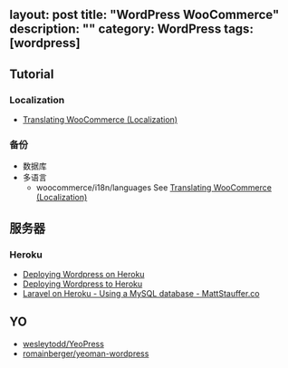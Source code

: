 layout: post
title: "WordPress WooCommerce"
description: ""
category: WordPress
tags: [wordpress]
---

## Tutorial

### Localization

- [Translating WooCommerce (Localization)](http://docs.woothemes.com/document/woocommerce-localization/)

### 备份

- 数据库
- 多语言
    + woocommerce/i18n/languages See [Translating WooCommerce (Localization)](http://docs.woothemes.com/document/woocommerce-localization/)

## 服务器

### Heroku

- [Deploying Wordpress on Heroku](http://www.seanbehan.com/deploying-wordpress-on-heroku)
- [Deploying Wordpress to Heroku](https://ksylvest.com/posts/2014-05-02/deploying-wordpress-to-heroku)
- [Laravel on Heroku - Using a MySQL database - MattStauffer.co](https://mattstauffer.co/blog/laravel-on-heroku-using-a-mysql-database)

## YO

- [wesleytodd/YeoPress](https://github.com/wesleytodd/YeoPress)
- [romainberger/yeoman-wordpress](https://github.com/romainberger/yeoman-wordpress)
